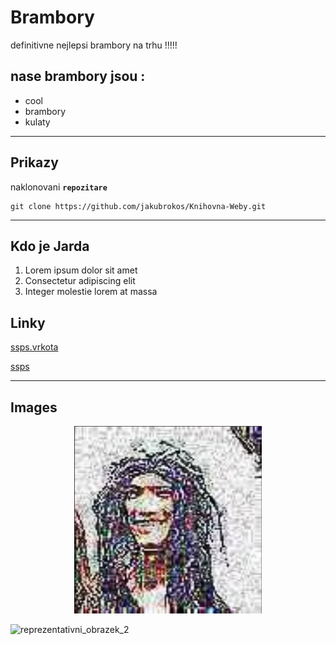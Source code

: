 # Brambory

definitivne nejlepsi brambory na trhu !!!!!

## nase brambory jsou :
+ cool
+ brambory
+ kulaty

___

## Prikazy

naklonovani **`repozitare`**

```
git clone https://github.com/jakubrokos/Knihovna-Weby.git
```

---

## Kdo je Jarda
1. Lorem ipsum dolor sit amet
2. Consectetur adipiscing elit
3. Integer molestie lorem at massa

## Linky

[ssps.vrkota](https://ssps.vrkota.name/)

[ssps](https://ssps.cz)

---

## Images

<div align="center">

<img src="./images/reprezentativni_obrazek_1.png" width="300" height="300">

</div>




![reprezentativni_obrazek_2](https://i.pinimg.com/originals/d9/56/9b/d9569bbed4393e2ceb1af7ba64fdf86a.jpg)